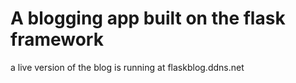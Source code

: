 # A blogging app built on the flask framework

a live version of the blog is running at flaskblog.ddns.net
